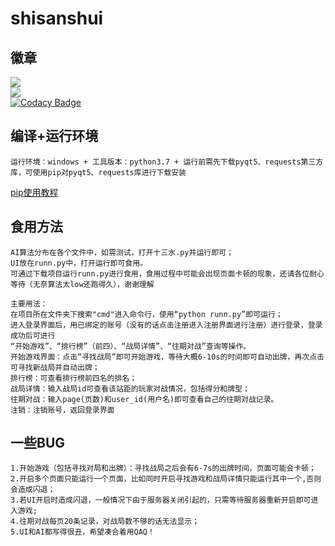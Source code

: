 # shisanshui
## 徽章
![](https://img.shields.io/badge/python-3.7-green)<br>
![](https://img.shields.io/badge/HappyThirTeenWater-v1.0.0-brightgreen)<br>
[![Codacy Badge](https://api.codacy.com/project/badge/Grade/9a907fddc2414a2f9dd333ebb3b75cf4)](https://www.codacy.com/manual/DDDdreamer/HappyThirteenWater-?utm_source=github.com&amp;utm_medium=referral&amp;utm_content=DDDdreamer/HappyThirteenWater-&amp;utm_campaign=Badge_Grade)
## 编译+运行环境
    运行环境：windows + 工具版本：python3.7 + 运行前需先下载pyqt5、requests第三方库，可使用pip对pyqt5、requests库进行下载安装
 [pip使用教程](https://blog.csdn.net/m0_37774696/article/details/84328843)
## 食用方法
    AI算法分布在各个文件中，如需测试，打开十三水.py并运行即可；
    UI放在runn.py中，打开运行即可食用。
    可通过下载项目运行runn.py进行食用，食用过程中可能会出现页面卡顿的现象，还请各位耐心等待（无奈算法太low还跑得久），谢谢理解

    主要用法：
    在项目所在文件夹下搜索"cmd"进入命令行，使用“python runn.py”即可运行；
    进入登录界面后，用已绑定的账号（没有的话点击注册进入注册界面进行注册）进行登录，登录成功后可进行
    “开始游戏”、“排行榜”（前四）、“战局详情”、“往期对战”查询等操作。
    开始游戏界面：点击“寻找战局”即可开始游戏，等待大概6-10s的时间即可自动出牌，再次点击可寻找新战局并自动出牌；
    排行榜：可查看排行榜前四名的排名；
    战局详情：输入战局id可查看该站距的玩家对战情况，包括得分和牌型；
    往期对战：输入page(页数)和user_id(用户名)即可查看自己的往期对战记录。
    注销：注销账号，返回登录界面
## 一些BUG
    1.开始游戏（包括寻找对局和出牌）：寻找战局之后会有6-7s的出牌时间，页面可能会卡顿；
    2.开启多个页面只能运行一个页面，比如同时开启寻找游戏和战局详情只能运行其中一个,否则会造成闪退；
    3.若UI开启时造成闪退，一般情况下由于服务器关闭引起的，只需等待服务器重新开启即可进入游戏;
    4.往期对战每页20条记录，对战局数不够的话无法显示；
    5.UI和AI都写得很丑，希望凑合着用QAQ！
